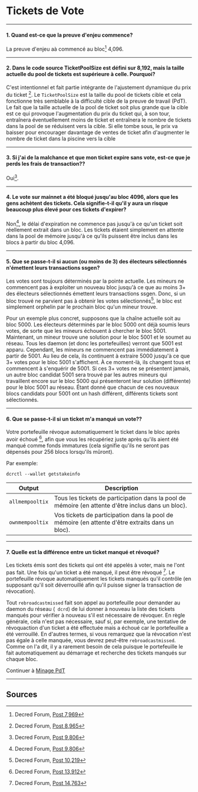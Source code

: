 # **Tickets de Vote**

---

#### **1. Quand est-ce que la preuve d'enjeu commence?**

La preuve d'enjeu aà commencé au bloc[^7969] 4,096.

---

#### **2. Dans le code source TicketPoolSize est défini sur 8,192, mais la taille actuelle du pool de tickets est supérieure à celle. Pourquoi?**

C'est intentionnel et fait partie intégrante de l'ajustement dynamique du prix du ticket [^8965]. Le `TicketPoolSize` est la taille du pool de tickets cible et cela fonctionne très semblable à la difficulté cible de la preuve de travail (PdT). Le fait que la taille actuelle de la pool de ticket soit plus grande que la cible est ce qui provoque l'augmentation du prix du ticket qui, à son tour, entraînera éventuellement moins de ticket et entraînera le nombre de tickets dans la pool de se réduisent vers la cible. Si elle tombe sous, le prix va baisser pour encourager davantage de ventes de ticket afin d'augmenter le nombre de ticket dans la piscine vers la cible

---

#### **3. Si j'ai de la malchance et que mon ticket expire sans vote, est-ce que je perds les frais de transaction??**

Oui[^9806].

---

#### **4. Le vote sur mainnet a été bloqué jusqu'au bloc 4096, alors que les gens achètent des tickets. Cela signifie-t-il qu'il y aura un risque beaucoup plus élevé pour ces tickets d'expirer?**

Non[^9806], le délai d'expiration ne commence pas jusqu'à ce qu'un ticket soit réellement extrait dans un bloc. Les tickets étaient simplement en attente dans la pool de mémoire jusqu'à ce qu'ils puissent être inclus dans les blocs à partir du bloc 4,096.

---

#### **5. Que se passe-t-il si aucun (ou moins de 3) des électeurs sélectionnés n'émettent leurs transactions ssgen?**

Les votes sont toujours déterminés par la pointe actuelle. Les mineurs ne commencent pas à exploiter un nouveau bloc jusqu'à ce que au moins 3+ des électeurs sélectionnés émettent leurs transactions ssgen. Donc, si un bloc trouvé ne parvient pas à obtenir les votes sélectionnés[^10219], le bloc est simplement orphelin par le prochain bloc qu'un mineur trouve.

Pour un exemple plus concret, supposons que la chaîne actuelle soit au bloc 5000. Les électeurs déterminés par le bloc 5000 ont déjà soumis leurs votes, de sorte que les mineurs échouent à chercher le bloc 5001. Maintenant, un mineur trouve une solution pour le bloc 5001 et le soumet au réseau. Tous les daemon (et donc les portefeuilles) verront que 5001 est apparu. Cependant, les mineurs ne commencent pas immédiatement à partir de 5001. Au lieu de cela, ils continuent à extraire 5000 jusqu'à ce que 3+ votes pour le bloc 5001 s'affichent. À ce moment-là, ils changent tous et commencent à s'enquérir de 5001. Si ces 3+ votes ne se présentent jamais, un autre bloc candidat 5001 sera trouvé par les autres mineurs qui travaillent encore sur le bloc 5000 qui présenteront leur solution (différente) pour le bloc 5001 au réseau. Étant donné que chacun de ces nouveaux blocs candidats pour 5001 ont un hash différent, différents tickets sont sélectionnés.

---

#### **6. Que se passe-t-il si un ticket m'a manqué un vote??**

Votre portefeuille révoque automatiquement le ticket dans le bloc après avoir échoué [^13912], afin que vous les récupériez juste après qu'ils aient été manqué comme fonds immatures (cela signifie qu'ils ne seront pas dépensés pour 256 blocs lorsqu'ils mûront).

Par exemple:

```no-highlight
dcrctl --wallet getstakeinfo
```

Output          | Description
---             |---
`allmempooltix` | Tous les tickets de participation dans la pool de mémoire (en attente d'être inclus dans un bloc).
`ownmempooltix` | Vos tickets de participation dans la pool de mémoire (en attente d'être extraits dans un bloc).

---

#### **7. Quelle est la différence entre un ticket manqué et révoqué?**

Les tickets émis sont des tickets qui ont été appelés à voter, mais ne l'ont pas fait. Une fois qu'un ticket a été manqué, il peut être révoqué [^14763]. Le portefeuille révoque automatiquement les tickets manqués qu'il contrôle (en supposant qu'il soit déverrouillé afin qu'il puisse signer la transaction de révocation).

Tout `rebroadcastmissed` fait son appel au portefeuille pour demander au daemon du réseau (` dcrd`) de lui donner à nouveau la liste des tickets manqués pour vérifier à nouveau s'il est nécessaire de révoquer. En règle générale, cela n'est pas nécessaire, sauf si, par exemple, une tentative de révoquaction d'un ticket a été effectuée mais a échoué car le portefeuille a été verrouillé. En d'autres termes, si vous remarquez que la révocation n'est pas égale à celle manquée, vous devrez peut-être `rebroadcastmissed`. Comme on l'a dit, il y a rarement besoin de cela puisque le portefeuille le fait automatiquement au démarrage et recherche des tickets manqués sur chaque bloc.

Continuer à [Minage PdT](/mining/proof-of-work.md)

---

## **<i class="fa fa-book"></i> Sources**

[^7969]: Decred Forum, [Post 7,969](https://forum.decred.org/threads/531/#post-7969)
[^8965]: Decred Forum, [Post 8,965](https://forum.decred.org/threads/531/page-2#post-8965)
[^9806]: Decred Forum, [Post 9,806](https://forum.decred.org/threads/180/page-6#post-9806)
[^10219]: Decred Forum, [Post 10,219](https://forum.decred.org/threads/180/page-6#post-10219)
[^13912]: Decred Forum, [Post 13,912](https://forum.decred.org/threads/1271/#post-13912)
[^14763]: Decred Forum, [Post 14,763](https://forum.decred.org/threads/1335/#post-14763)
